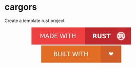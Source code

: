 # cargors
Create a template rust project
<div align="center">
  <img src="assets/badges/made_with_rust.svg" />
  <img src="assets/badges/built_with_love.svg" />
</div>
